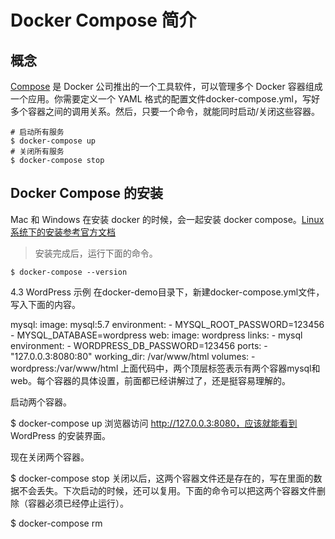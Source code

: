# Docker Compose 简介

## 概念

[Compose](https://docs.docker.com/compose/) 是 Docker 公司推出的一个工具软件，可以管理多个 Docker 容器组成一个应用。你需要定义一个 YAML 格式的配置文件docker-compose.yml，写好多个容器之间的调用关系。然后，只要一个命令，就能同时启动/关闭这些容器。

```shell
# 启动所有服务
$ docker-compose up
# 关闭所有服务
$ docker-compose stop
```

## Docker Compose 的安装

Mac 和 Windows 在安装 docker 的时候，会一起安装 docker compose。[Linux 系统下的安装参考官方文档](https://docs.docker.com/compose/install/#install-compose)

>安装完成后，运行下面的命令。

```shell
$ docker-compose --version
```

4.3 WordPress 示例
在docker-demo目录下，新建docker-compose.yml文件，写入下面的内容。


mysql:
    image: mysql:5.7
    environment:
     - MYSQL_ROOT_PASSWORD=123456
     - MYSQL_DATABASE=wordpress
web:
    image: wordpress
    links:
     - mysql
    environment:
     - WORDPRESS_DB_PASSWORD=123456
    ports:
     - "127.0.0.3:8080:80"
    working_dir: /var/www/html
    volumes:
     - wordpress:/var/www/html
上面代码中，两个顶层标签表示有两个容器mysql和web。每个容器的具体设置，前面都已经讲解过了，还是挺容易理解的。

启动两个容器。


$ docker-compose up
浏览器访问 http://127.0.0.3:8080，应该就能看到 WordPress 的安装界面。

现在关闭两个容器。


$ docker-compose stop
关闭以后，这两个容器文件还是存在的，写在里面的数据不会丢失。下次启动的时候，还可以复用。下面的命令可以把这两个容器文件删除（容器必须已经停止运行）。


$ docker-compose rm